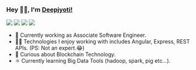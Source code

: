 

### Hey 👋🏽, I'm [Deepjyoti!](https://deepjyotiroy.live) 

[<img src="https://img.shields.io/badge/twitter-%231DA1F2.svg?&style=for-the-badge&logo=twitter&logoColor=white" />](https://twitter.com/de_coder_079) [<img src="https://img.shields.io/badge/linkedin-%230077B5.svg?&style=for-the-badge&logo=linkedin&logoColor=white" />](https://www.linkedin.com/in/deepjyoti-roy-079/) [<img src = "https://img.shields.io/badge/instagram-%23E4405F.svg?&style=for-the-badge&logo=instagram&logoColor=white">](https://www.instagram.com/de_coder_079/) [<img src = "https://img.shields.io/badge/facebook-%231877F2.svg?&style=for-the-badge&logo=facebook&logoColor=white">](https://www.facebook.com/deepjyoti.roy.169) 

- 💼 Currently working as Associate Software Engineer.
- 👨‍💻 Technologies I enjoy working with includes Angular, Express, REST APIs. (PS: Not an expert.😂)
- 🧐 Curious about Blockchain Technology.
- ⚛️ Currently learning Big Data Tools (hadoop, spark, pig etc...).


